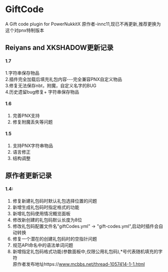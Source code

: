 # GiftCode
A Gift code plugin for PowerNukkitX
原作者-innc11,现已不再更新,推荐更换为这个对pnx特制版本
## Reiyans and XKSHADOW更新记录

#### 1.7
 1.字符串保存物品
<br> 2.插件完全加载后填充礼包内容---完全兼容PNX自定义物品
<br> 3.修复无法保存nbt，附魔，自定义名字的BUG
<br> 4.历史遗留bug修复+ 字符串保存物品
#### 1.6
1. 完善PNX支持
2. 修复附魔丢失等问题
#### 1.5
1. 支持PNX字符串物品
2. 语言修正
3. 结构调整
## 原作者更新记录
#### 1.4:
1. 修复新建礼包码时默认礼包选择位置的问题
2. 新增生成礼包码时指定格式的功能
3. 新增礼包码使用情况概览面板
4. 修改新创建的礼包码默认长度为8位
5. 修改礼包码配置文件名"giftCodes.yml" -> "gift-codes.yml",启动时插件会自动转换
6. 修复一个潜在的创建礼包码时的空指针问题
7. 规范API命名中的语法单词问题
8. 新增指定礼包码格式功能(参数面板中,仅限公用礼包码),*号代表随机填充的字符
<br>原作者发布地址https://www.mcbbs.net/thread-1057414-1-1.html
